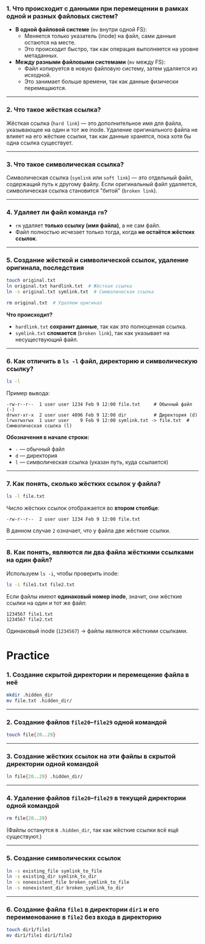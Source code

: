 ### **1. Что происходит с данными при перемещении в рамках одной и разных файловых систем?**  
- **В одной файловой системе** (`mv` внутри одной FS):  
  - Меняется только указатель (inode) на файл, сами данные остаются на месте.  
  - Это происходит быстро, так как операция выполняется на уровне метаданных.  
- **Между разными файловыми системами** (`mv` между FS):  
  - Файл копируется в новую файловую систему, затем удаляется из исходной.  
  - Это занимает больше времени, так как данные физически перемещаются.  

---

### **2. Что такое жёсткая ссылка?**  
Жёсткая ссылка (`hard link`) — это дополнительное имя для файла, указывающее на один и тот же inode. Удаление оригинального файла не влияет на его жёсткие ссылки, так как данные хранятся, пока хотя бы одна ссылка существует.  

---

### **3. Что такое символическая ссылка?**  
Символическая ссылка (`symlink` или `soft link`) — это отдельный файл, содержащий путь к другому файлу. Если оригинальный файл удаляется, символическая ссылка становится "битой" (`broken link`).  

---

### **4. Удаляет ли файл команда `rm`?**  
- `rm` удаляет **только ссылку (имя файла)**, а не сам файл.  
- Файл полностью исчезает только тогда, когда **не остаётся жёстких ссылок**.  

---

### **5. Создание жёсткой и символической ссылок, удаление оригинала, последствия**  
```bash
touch original.txt
ln original.txt hardlink.txt  # Жёсткая ссылка
ln -s original.txt symlink.txt  # Символическая ссылка

rm original.txt  # Удаляем оригинал
```
**Что происходит?**  
- `hardlink.txt` **сохранит данные**, так как это полноценная ссылка.  
- `symlink.txt` **сломается** (`broken link`), так как указывает на несуществующий файл.  

---

### **6. Как отличить в `ls -l` файл, директорию и символическую ссылку?**  
```bash
ls -l
```
Пример вывода:  
```
-rw-r--r--  1 user user 1234 Feb 9 12:00 file.txt     # Обычный файл (-)
drwxr-xr-x  2 user user 4096 Feb 9 12:00 dir          # Директория (d)
lrwxrwxrwx  1 user user    9 Feb 9 12:00 symlink.txt -> file.txt  # Символическая ссылка (l)
```
**Обозначения в начале строки:**  
- `-` — обычный файл  
- `d` — директория  
- `l` — символическая ссылка (указан путь, куда ссылается)  

---

### **7. Как понять, сколько жёстких ссылок у файла?**  
```bash
ls -l file.txt
```
Число жёстких ссылок отображается во **втором столбце**:  
```
-rw-r--r--  2 user user 1234 Feb 9 12:00 file.txt
```
В данном случае `2` означает, что у файла две жёсткие ссылки.  

---

### **8. Как понять, являются ли два файла жёсткими ссылками на один файл?**  
Используем `ls -i`, чтобы проверить inode:  
```bash
ls -i file1.txt file2.txt
```
Если файлы имеют **одинаковый номер inode**, значит, они жёсткие ссылки на один и тот же файл:  
```
1234567 file1.txt
1234567 file2.txt
```
Одинаковый inode (`1234567`) → файлы являются жёсткими ссылками.

# Practice

### **1. Создание скрытой директории и перемещение файла в неё**  
```bash
mkdir .hidden_dir
mv file.txt .hidden_dir/
```

---

### **2. Создание файлов `file20`–`file29` одной командой**  
```bash
touch file{20..29}
```

---

### **3. Создание жёстких ссылок на эти файлы в скрытой директории одной командой**  
```bash
ln file{20..29} .hidden_dir/
```

---

### **4. Удаление файлов `file20`–`file29` в текущей директории одной командой**  
```bash
rm file{20..29}
```
(Файлы останутся в `.hidden_dir`, так как жёсткие ссылки всё ещё существуют.)  

---

### **5. Создание символических ссылок**  
```bash
ln -s existing_file symlink_to_file
ln -s existing_dir symlink_to_dir
ln -s nonexistent_file broken_symlink_to_file
ln -s nonexistent_dir broken_symlink_to_dir
```

---

### **6. Создание файла `file1` в директории `dir1` и его переименование в `file2` без входа в директорию**  
```bash
touch dir1/file1
mv dir1/file1 dir1/file2
```